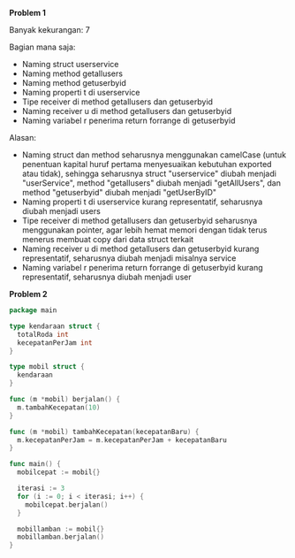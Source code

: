 **Problem 1**

Banyak kekurangan: 7

Bagian mana saja:

- Naming struct userservice
- Naming method getallusers
- Naming method getuserbyid
- Naming properti t di userservice
- Tipe receiver di method getallusers dan getuserbyid
- Naming receiver u di method getallusers dan getuserbyid
- Naming variabel r penerima return forrange di getuserbyid

Alasan:

- Naming struct dan method seharusnya menggunakan camelCase (untuk penentuan kapital huruf pertama menyesuaikan kebutuhan exported atau tidak), sehingga seharusnya struct "userservice" diubah menjadi "userService", method "getallusers" diubah menjadi "getAllUsers", dan method "getuserbyid" diubah menjadi "getUserByID"
- Naming properti t di userservice kurang representatif, seharusnya diubah menjadi users
- Tipe receiver di method getallusers dan getuserbyid seharusnya menggunakan pointer, agar lebih hemat memori dengan tidak terus menerus membuat copy dari data struct terkait
- Naming receiver u di method getallusers dan getuserbyid kurang representatif, seharusnya diubah menjadi misalnya service
- Naming variabel r penerima return forrange di getuserbyid kurang representatif, seharusnya diubah menjadi user

**Problem 2**

```go
package main

type kendaraan struct {
  totalRoda int
  kecepatanPerJam int
}

type mobil struct {
  kendaraan
}

func (m *mobil) berjalan() {
  m.tambahKecepatan(10)
}

func (m *mobil) tambahKecepatan(kecepatanBaru) {
  m.kecepatanPerJam = m.kecepatanPerJam + kecepatanBaru
}

func main() {
  mobilcepat := mobil{}

  iterasi := 3
  for (i := 0; i < iterasi; i++) {
    mobilcepat.berjalan()
  }

  mobillamban := mobil{}
  mobillamban.berjalan()
}

```
